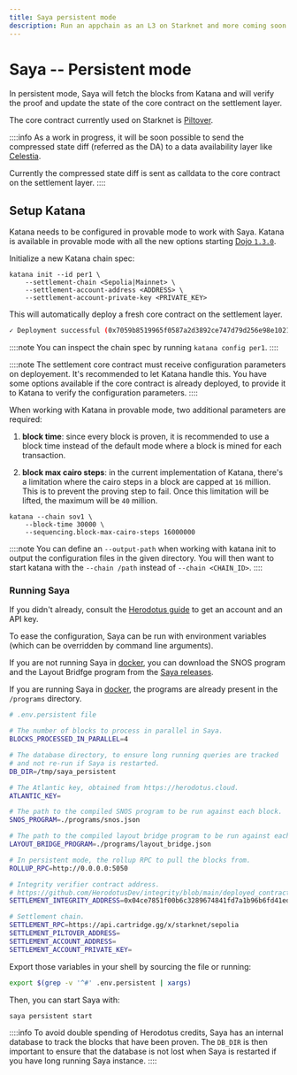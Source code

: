 ```yaml
---
title: Saya persistent mode
description: Run an appchain as an L3 on Starknet and more coming soon.
---
```


# Saya -- Persistent mode

In persistent mode, Saya will fetch the blocks from Katana and will verify the proof and update the state of the core contract on the settlement layer.

The core contract currently used on Starknet is [Piltover](https://github.com/keep-starknet-strange/piltover).

::::info
As a work in progress, it will be soon possible to send the compressed state diff (referred as the DA) to a data availability layer like [Celestia](https://celestia.org/).

Currently the compressed state diff is sent as calldata to the core contract on the settlement layer.
::::

## Setup Katana

Katana needs to be configured in provable mode to work with Saya. Katana is available in provable mode with all the new options starting [Dojo `1.3.0`](https://github.com/dojoengine/dojo/releases/tag/v1.3.0).

Initialize a new Katana chain spec:
```
katana init --id per1 \
    --settlement-chain <Sepolia|Mainnet> \
    --settlement-account-address <ADDRESS> \
    --settlement-account-private-key <PRIVATE_KEY>
```

This will automatically deploy a fresh core contract on the settlement layer.

```bash
✓ Deployment successful (0x7059b8519965f0587a2d3892ce747d79d256e98e1021a7b993f86d6a3f62d22) at block #605518
```

::::note
You can inspect the chain spec by running `katana config per1`.
::::

::::note
The settlement core contract must receive configuration parameters on deployement. It's recommended to let Katana handle this. You have some options available if the core contract is already deployed, to provide it to Katana to verify the configuration parameters.
::::

When working with Katana in provable mode, two additional parameters are required:

1. **block time**: since every block is proven, it is recommended to use a block time instead of the default mode where a block is mined for each transaction.

2. **block max cairo steps**: in the current implementation of Katana, there's a limitation where the cairo steps in a block are capped at `16` million. This is to prevent the proving step to fail. Once this limitation will be lifted, the maximum will be `40` million.

```
katana --chain sov1 \
    --block-time 30000 \
    --sequencing.block-max-cairo-steps 16000000
```

::::note
You can define an `--output-path` when working with katana init to output the configuration files in the given directory. You will then want to start katana with the `--chain /path` instead of `--chain <CHAIN_ID>`.
::::

### Running Saya

If you didn't already, consult the [Herodotus guide](/toolchain/saya/herodotus) to get an account and an API key.

To ease the configuration, Saya can be run with environment variables (which can be overridden by command line arguments).

If you are not running Saya in [docker](https://github.com/dojoengine/saya/pkgs/container/saya), you can download the SNOS program and the Layout Bridfge program from the [Saya releases](https://github.com/dojoengine/saya/releases).

If you are running Saya in [docker](https://github.com/dojoengine/saya/pkgs/container/saya), the programs are already present in the `/programs` directory.

```bash
# .env.persistent file

# The number of blocks to process in parallel in Saya.
BLOCKS_PROCESSED_IN_PARALLEL=4

# The database directory, to ensure long running queries are tracked
# and not re-run if Saya is restarted.
DB_DIR=/tmp/saya_persistent

# The Atlantic key, obtained from https://herodotus.cloud.
ATLANTIC_KEY=

# The path to the compiled SNOS program to be run against each block.
SNOS_PROGRAM=./programs/snos.json

# The path to the compiled layout bridge program to be run against each block.
LAYOUT_BRIDGE_PROGRAM=./programs/layout_bridge.json

# In persistent mode, the rollup RPC to pull the blocks from.
ROLLUP_RPC=http://0.0.0.0:5050

# Integrity verifier contract address.
# https://github.com/HerodotusDev/integrity/blob/main/deployed_contracts.md
SETTLEMENT_INTEGRITY_ADDRESS=0x04ce7851f00b6c3289674841fd7a1b96b6fd41ed1edc248faccd672c26371b8c

# Settlement chain.
SETTLEMENT_RPC=https://api.cartridge.gg/x/starknet/sepolia
SETTLEMENT_PILTOVER_ADDRESS=
SETTLEMENT_ACCOUNT_ADDRESS=
SETTLEMENT_ACCOUNT_PRIVATE_KEY=
```

Export those variables in your shell by sourcing the file or running:

```bash
export $(grep -v '^#' .env.persistent | xargs)
```

Then, you can start Saya with:

```bash
saya persistent start
```

::::info
To avoid double spending of Herodotus credits, Saya has an internal database to track the blocks that have been proven. The `DB_DIR` is then important to ensure that the database is not lost when Saya is restarted if you have long running Saya instance.
::::
